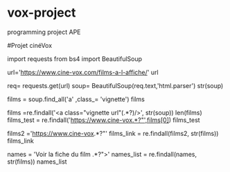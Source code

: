 # vox-project
programming project APE

#Projet cinéVox

import requests
from bs4 import BeautifulSoup


url='https://www.cine-vox.com/films-a-l-affiche/'
url

req= requests.get(url)
soup= BeautifulSoup(req.text,'html.parser')
str(soup)

films = soup.find_all('a' ,class_= 'vignette')
films

films =re.findall('<a class="vignette url"(.*?)/></a>', str(soup))
len(films)
films_test = re.findall('https://www.cine-vox.*?"',films[0])
films_test

films2 ='https://www.cine-vox.*?"'
films_link = re.findall(films2, str(films))
films_link

names = 'Voir la fiche du film .*?">'
names_list = re.findall(names, str(films))
names_list